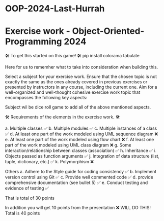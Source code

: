 # OOP-2024-Last-Hurrah 
# Exercise work - Object-Oriented-Programming 2024


🛠️ To get this started on this game! 🛠️
    pip install colorama tabulate


Here for us to rememher what to take into consideration when building this.

Select a subject for your exercise work. Ensure that the chosen topic is not exactly the same as the ones already covered in previous exercises or presented by instructors in any course, including the current one. Aim for a well-organized and well-thought cohesive exercise work topic that encompasses the following key aspects:

Subject wil be dice roll game to add all of the above mentioned aspects.


🛠️ Requirements of the elements in the exercise work. 🛠️

a. Multiple classes                                                     ✅
b. Multiple modules                                                     ✅
c. Multiple instances of a class                                        ✅
d. At least one part of the work modeled using UML sequence diagram     ❌
e. At least one part of the work modeled using flow chart               ❌
f. At least one part of the work modeled using UML class diagram        ❌
g. Some interaction/relationship between classes (association)          ✅
h. Inheritance                                                          ✅
i. Objects passed as function arguments                                 ✅
j. Integration of data structure (list, tuple, dictionary, etc.)        ✅
k. Polymorphism                                                         ❌

Others
a. Adhere to the Style guide for coding consistency                     ✅
b. Implement version control using Git                                  ✅
c. Provide well commented code                                          ✅
d. provide comprehensive documentation (see bullet 5)                   ✅
e. Conduct testing and evidence of testing                              ✅

That is total of 30 points

In addition you will get 10 points from the presentation                ❌  WILL DO THIS!
Total is 40 points



